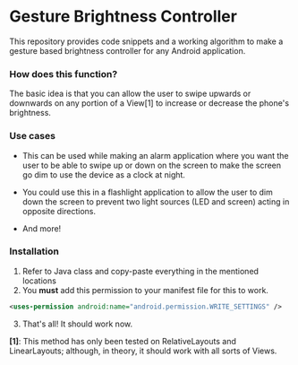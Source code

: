 # Gesture Brightness Controller 

This repository provides code snippets and a working algorithm to make a gesture based brightness controller for any Android application. 

### How does this function? 

The basic idea is that you can allow the user to swipe upwards or downwards on any portion of a View[1] to increase or decrease the phone's brightness. 

### Use cases 

* This can be used while making an alarm application where you want the user to be able to swipe up or down on the screen to make the screen go dim to use the device as a clock at night.

* You could use this in a flashlight application to allow the user to dim down the screen to prevent two light sources (LED and screen) acting in opposite directions.

* And more!

### Installation

1. Refer to Java class and copy-paste everything in the mentioned locations
2. You **must** add this permission to your manifest file for this to work. 

  ```xml
  <uses-permission android:name="android.permission.WRITE_SETTINGS" />
  ```

3. That's all! It should work now.

**[1]**: This method has only been tested on RelativeLayouts and LinearLayouts; although, in theory, it should work with all sorts of Views.